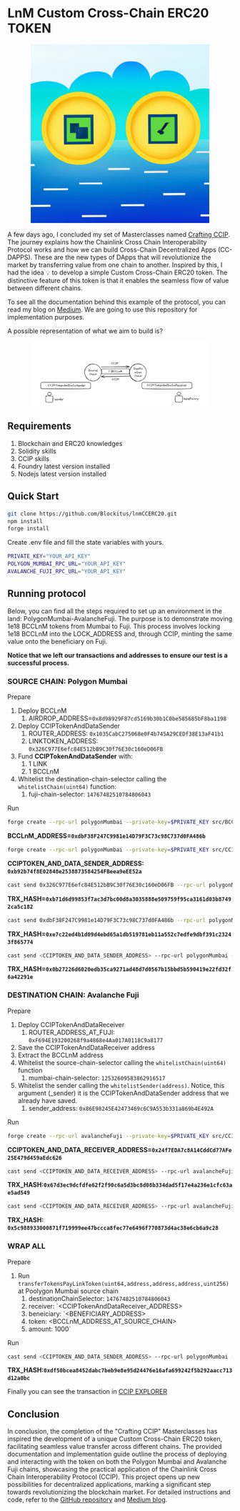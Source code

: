 # LnM Custom Cross-Chain ERC20 TOKEN

<p align="center">
<img src="./lnm.png" width="400" alt="puppy-raffle">
<br/>


A few days ago, I concluded my set of Masterclasses named [Crafting CCIP](https://github.com/Blockitus/crafting-ccip). The journey explains how the Chainlink Cross Chain Interoperability Protocol works and how we can build Cross-Chain Decentralized Apps (CC-DAPPS). These are the new types of DApps that will revolutionize the market by transferring value from one chain to another. Inspired by this, I had the idea 💡 to develop a simple Custom Cross-Chain ERC20 token. The distinctive feature of this token is that it enables the seamless flow of value between different chains.

To see all the documentation behind this example of the protocol, you can read my blog on [Medium](https://medium.com/@pyuris22/lnm-custom-cross-chain-erc20-token-98789bf03caf).
We are going to use this repository for implementation purposes.

A possible representation of what we aim to build is?

<p align="center">
<img src="./scheme.png" width="400" alt="puppy-raffle">
<br/>

## Requirements

1. Blockchain and ERC20 knowledges
2. Solidity skills
3. CCIP skills
4. Foundry latest version installed
5. Nodejs latest version installed

## Quick Start

```bash
git clone https://github.com/Blockitus/lnmCCERC20.git
npm install 
forge install
```

Create .env file and fill the state variables with yours.

```bash
PRIVATE_KEY="YOUR_API_KEY"
POLYGON_MUMBAI_RPC_URL="YOUR_API_KEY"
AVALANCHE_FUJI_RPC_URL="YOUR_API_KEY"
```

## Running protocol

Below, you can find all the steps required to set up an environment in the land: PolygonMumbai-AvalancheFuji. The purpose is to demonstrate moving 1e18 BCCLnM tokens from Mumbai to Fuji. This process involves locking 1e18 BCCLnM into the LOCK_ADDRESS and, through CCIP, minting the same value onto the beneficiary on Fuji.

**Notice that we left our transactions and addresses to ensure our test is a successful process.**

### SOURCE CHAIN: Polygon Mumbai

Prepare

1. Deploy BCCLnM 
   1. AIRDROP_ADDRESS=`0x8d98929F87cd5169b30b1C0be585685bF8ba1198`
2. Deploy CCIPTokenAndDataSender
   1. ROUTER_ADDRESS: `0x1035CabC275068e0F4b745A29CEDf38E13aF41b1`
   2. LINKTOKEN_ADDRESS: `0x326C977E6efc84E512bB9C30f76E30c160eD06FB`
3. Fund **CCIPTokenAndDataSender** with:
   1. 1 LINK
   2. 1 BCCLnM
4. Whitelist the destination-chain-selector calling the `whitelistChain(uint64)` function:
   1. fuji-chain-selector: `14767482510784806043`


Run

```bash
forge create --rpc-url polygonMumbai --private-key=$PRIVATE_KEY src/BCCLnM.sol:BCCLnM --constructor-args <AIRDROP_ADDRESS>
```
**BCCLnM_ADDRESS=`0xdbF38F247C9981e14D79F3C73c98C737d0FA486b`**

```bash
forge create --rpc-url polygonMumbai --private-key=$PRIVATE_KEY src/CCIPTokenAndDataSender.sol:CCIPTokenAndDataSender --constructor-args <ROUTER_ADDRESS> <LINKTOKEN_ADDRESS>

```
**CCIPTOKEN_AND_DATA_SENDER_ADDRESS: `0xb92b74f8E02848e2538873584254FBeea9eEE52a`**

```bash
cast send 0x326C977E6efc84E512bB9C30f76E30c160eD06FB --rpc-url polygonMumbai --private-key=$PRIVATE_KEY "transfer(address,uint256)" <CCIPTOKEN_AND_DATA_SENDER_ADDRESS> 1000000000000000000
```

**TRX_HASH=`0xb71d6d99853f7ac3d7bc00d8a3035888e509759f95ca3161d03b87492ca5c182`**

```bash
cast send 0xdbF38F247C9981e14D79F3C73c98C737d0FA486b --rpc-url polygonMumbai --private-key=$PRIVATE_KEY "transfer(address,uint256)" <CCIPTOKEN_AND_DATA_SENDER_ADDRESS> 1000000000000000000
```
**TRX_HASH=`0xe7c22ed4b1d09d4ebd65a1db519781eb11a552c7edfe9dbf391c23243f865774`**


```bash
cast send <CCIPTOKEN_AND_DATA_SENDER_ADDRESS> --rpc-url polygonMumbai --private-key=$PRIVATE_KEY "whitelistChain(uint64)" 14767482510784806043
```

**TRX_HASH=`0x0b27226d6020edb35ca9271ad48d7d0567b15bbd5b590419e22fd32f6a42291e`**


### DESTINATION CHAIN: Avalanche Fuji

Prepare
1. Deploy CCIPTokenAndDataReceiver 
   1. ROUTER_ADDRESS_AT_FUJI: `0xF694E193200268f9a4868e4Aa017A0118C9a8177`
2. Save the CCIPTokenAndDataReceiver address
3. Extract the BCCLnM address
4. Whitelist the source-chain-selector calling the `whitelistChain(uint64)` function
   1. mumbai-chain-selector: `12532609583862916517`
5. Whitelist the sender calling the `whitelistSender(address)`. Notice, this argument (_sender) it is  the CCIPTokenAndDataSender address that we already have saved.
   1. sender_address:  `0x86E98245E42473469c6C9A553b331a869b4E492A`

Run

```bash
forge create --rpc-url avalancheFuji --private-key=$PRIVATE_KEY src/CCIPTokenAndDataReceiver.sol:CCIPTokenAndDataReceiver --constructor-args <ROUTER_ADDRESS_AT_FUJI> <AIRDROP_ADDRESS>
```

**CCIPTOKEN_AND_DATA_RECEIVER_ADDRESS=`0x24f7EDA7c8A14CddCd77AFe25E479d459aEdc626`**


```bash
cast send <CCIPTOKEN_AND_DATA_RECEIVER_ADDRESS> --rpc-url avalancheFuji --private-key=$PRIVATE_KEY "whitelistChain(uint64)" 12532609583862916517
```

**TRX_HASH:`0x67d3ec9dcfdfe62f2f90c6a5d3bc8d08b334dad5f17e4a236e1cfc63ae5ad549`**

```bash
cast send <CCIPTOKEN_AND_DATA_RECEIVER_ADDRESS> --rpc-url avalancheFuji --private-key=$PRIVATE_KEY "whitelistSender(address)" <CCIPTOKEN_AND_DATA_SENDER_ADDRESS>
```

**TRX_HASH: `0x5c988933000871f719999ee47bccca8fec77e6496f770873d4ac38e6cb6a9c28`**


### WRAP ALL

Prepare
1. Run `transferTokensPayLinkToken(uint64,address,address,address,uint256)` at Poolygon Mumbai source chain
   1. destinationChainSelector: `14767482510784806043`
   2. receiver: `<CCIPTokenAndDataReceiver_ADDRESS>
   3. beneiciary: `<BENEFICIARY_ADDRESS>
   4. token: <BCCLnM_ADDRESS_AT_SOURCE_CHAIN>
   5. amount: 1000`

Run

```bash
cast send <CCIPTOKEN_AND_DATA_SENDER_ADDRESS> --rpc-url polygonMumbai --private-key=$PRIVATE_KEY "transferTokensPayLinkToken(uint64,address,address,address,uint256)" 14767482510784806043 <CCIPTOKEN_AND_DATA_RECEIVER_ADDRESS> <BENEFICIARY_ADDRESS> <BCCLnM_ADDRESS_AT_SOURCE_CHAIN> 1000000000000000000
```

**TRX_HASH:`0xdf50bcea8452dabc7beb9e8e95d24476e16afa699242f5b292aacc713d12a0bc`**


Finally you can see the transaction in [CCIP EXPLORER](https://ccip.chain.link/msg/0xa1d318451e67942356cdaf9ae99cc83725c1fc5496fbaba8820c700f1edd2c8d)

## Conclusion

In conclusion, the completion of the "Crafting CCIP" Masterclasses has inspired the development of a unique Custom Cross-Chain ERC20 token, facilitating seamless value transfer across different chains. The provided documentation and implementation guide outline the process of deploying and interacting with the token on both the Polygon Mumbai and Avalanche Fuji chains, showcasing the practical application of the Chainlink Cross Chain Interoperability Protocol (CCIP). This project opens up new possibilities for decentralized applications, marking a significant step towards revolutionizing the blockchain market. For detailed instructions and code, refer to the [GitHub repository](https://github.com/Blockitus/lnmCCERC20) and [Medium blog](#).